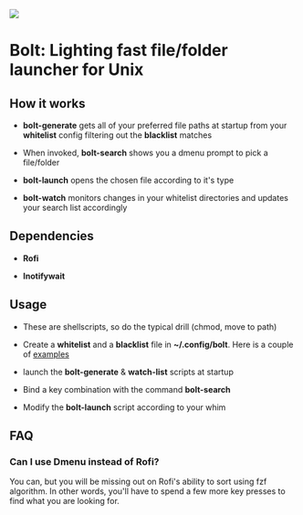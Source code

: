 ![](demo/preview.gif)

# Bolt: Lighting fast file/folder launcher for Unix

## How it works

- **bolt-generate** gets all of your preferred file paths at startup from your **whitelist** config filtering out the **blacklist** matches

- When invoked, **bolt-search** shows you a dmenu prompt to pick a file/folder

- **bolt-launch** opens the chosen file according to it's type

- **bolt-watch** monitors changes in your whitelist directories and updates your search list accordingly

## Dependencies

- **Rofi**

- **Inotifywait**

## Usage

- These are shellscripts, so do the typical drill (chmod, move to path)

- Create a **whitelist** and a **blacklist** file in **~/.config/bolt**. Here is a couple of [examples](https://github.com/salman-abedin/bolt/tree/master/example_config)

- launch the **bolt-generate** & **watch-list** scripts at startup

- Bind a key combination with the command **bolt-search**

- Modify the **bolt-launch** script according to your whim

## FAQ

### Can I use Dmenu instead of Rofi?

You can, but you will be missing out on Rofi's ability to sort using fzf algorithm.
In other words, you'll have to spend a few more key presses to find what you are looking for.

